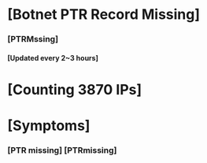 # [Botnet PTR Record Missing]
### [PTRMssing]
#### [Updated every 2~3 hours]

# [Counting 3870 IPs]

# [Symptoms] 
###   [PTR missing] [PTRmissing]
